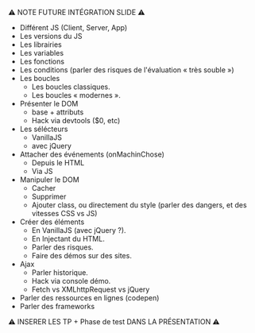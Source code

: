 ⚠️ NOTE FUTURE INTÉGRATION SLIDE ⚠️

- Différent JS (Client, Server, App)
- Les versions du JS
- Les librairies
- Les variables
- Les fonctions
- Les conditions (parler des risques de l'évaluation « très souble »)
- Les boucles
  - Les boucles classiques.
  - Les boucles « modernes ».
- Présenter le DOM
  - base + attributs
  - Hack via devtools ($0, etc)
- Les sélécteurs
  - VanillaJS
  - avec jQuery
- Attacher des événements (onMachinChose)
  - Depuis le HTML
  - Via JS
- Manipuler le DOM
  - Cacher
  - Supprimer
  - Ajouter class, ou directement du style (parler des dangers, et des vitesses CSS vs JS)
- Créer des éléments
  - En VanillaJS (avec jQuery ?).
  - En Injectant du HTML.
  - Parler des risques.
  - Faire des démos sur des sites.
- Ajax
  - Parler historique.
  - Hack via console démo.
  - Fetch vs XMLhttpRequest vs jQuery
- Parler des ressources en lignes (codepen)
- Parler des frameworks

⚠️ INSERER LES TP + Phase de test DANS LA PRÉSENTATION ⚠️
